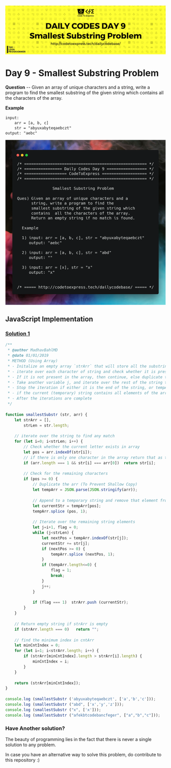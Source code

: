 ![cover](./cover.png)

# Day 9 - Smallest Substring Problem

**Question** -- Given an array of unique characters and a string, write a program to find the smallest substring of the given string which contains all the characters of the array.

**Example**

```
input: 
    arr = [a, b, c]
    str = "abyuxabyteqaebczt"
output: "aebc"
```

![ques](./ques.png)

## JavaScript Implementation

### [Solution 1](./JavaScript/sol1.js)

```js
/**
 * @author MadhavBahlMD
 * @date 01/01/2019
 * METHOD (Using Array)
 * - Initalize an empty array `strArr` that will store all the substrings that contains all the array elements
 * - iterate over each character of string and check whether it is present in the array
 * - If it is not present in the array, then continue, else duplicate the array into another temporary array `tempArr` and remove the current letter from the temp arr
 * - Take another variable j, and iterate over the rest of the string till the last remaining element in the tempArr, and keep appending each character in some temporary strinig.
 * - Stop the iteration if either it is the end of the string, or tempArr is empty
 * - if the current (temporary) string contains all elements of the array, store push it to `strArr`
 * - After the iterations are complete 
 */

function smallestSubstr (str, arr) {
    let strArr = [],
        strLen = str.length;

    // iterate over the string to find any match
    for (let i=0; i<strLen; i++) {
        // Check whether the current letter exists in array
        let pos = arr.indexOf(str[i]);
        // if there is only one character in the array return that as the smallest substring
        if (arr.length === 1 && str[i] === arr[0])  return str[i];

        // Check for the remaining characters
        if (pos >= 0) {
            // Duplicate the arr (To Prevent Shallow Copy)
            let tempArr = JSON.parse(JSON.stringify(arr));

            // Append to a temporary string and remove that element from tempArr
            let currentStr = tempArr[pos];
            tempArr.splice (pos, 1);

            // Iterate over the remaining string elements
            let j=i+1, flag = 0;
            while (j<strLen) {
                let nextPos = tempArr.indexOf(str[j]);
                currentStr += str[j];
                if (nextPos >= 0) {
                    tempArr.splice (nextPos, 1);
                }
                if (tempArr.length<=0) {
                    flag = 1;
                    break;
                }
                j++;
            }

            if (flag === 1)  strArr.push (currentStr);
        }
    }

    // Return empty string if strArr is empty
    if (strArr.length === 0)   return "";

    // find the minimum index in cntArr
    let minCntIndex = 0;
    for (let i=1; i<strArr.length; i++) {
        if (strArr[minCntIndex].length > strArr[i].length) {
            minCntIndex = i;
        }
    }

    return (strArr[minCntIndex]);
}

console.log (smallestSubstr ('abyuxabyteqaebczt', ['a','b','c']));
console.log (smallestSubstr ("abd", ['x','y','z']));
console.log (smallestSubstr ("x", ['x']));
console.log (smallestSubstr ("afekbtcodebancfeger", ["a","b","c"]));
```

### Have Another solution?

The beauty of programming lies in the fact that there is never a single solution to any problem.

In case you have an alternative way to solve this problem, do contribute to this repository :)